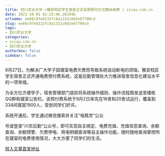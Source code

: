 ```yaml
---
title: 四川农业大学->雅安校区学生宿舍正式采用预付方式缴纳电费 | sicau.com.cn
date: 2021-10-01 01:23:46.281946
urlname: ee66c97e8132fc6a1152c0d2e67700cd
slug: ee66c97e8132fc6a1152c0d2e67700cd
tags: 
- 四川农业大学
categories:
- sicau.com.cn
- 四川农业大学
authorbox: false
sidebar: false
---
```

9月27日，为解决广大学子因寝室电费欠费而导致系统自动断电的烦恼，雅安校区学生宿舍正式开通电费预付费系统，这是后勤管理处大力推进宿舍信息化建设水平的一项举措。

为全方位方便学子，宿舍管理部门提前将系统操作细则、操作流程图发送至楼栋QQ群和寝室公告栏。该预付费系统于9月2日率先在18舍和20舍试运行，覆盖到334间寝室1900人，受到同学们好评。

系统开通后，学生通过微信搜索并关注“电精灵”公众
<!--more-->
号或登录“川农后勤”公众号，即可实现自主绑定、电费充值、充值信息查询、余额查询、余额预警、欠费停电、用电明细查询等自主操作功能，随时随地查询掌控所在寝室的电费使用情况，大大方便了同学们的生活。



[转入文章首发地址](https://news.sicau.edu.cn/info/1078/64800.htm)